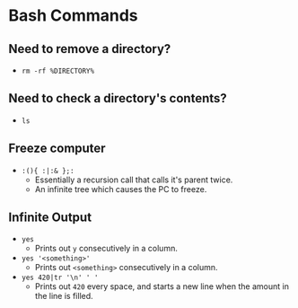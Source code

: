 # Bash Commands

## Need to remove a directory?

- `rm -rf %DIRECTORY%`

## Need to check a directory's contents?

- `ls`

## Freeze computer

- `:(){ :|:& };:`
  - Essentially a recursion call that calls it's parent twice.
  - An infinite tree which causes the PC to freeze.

## Infinite Output

- `yes`
  - Prints out `y` consecutively in a column.
- `yes '<something>'`
  - Prints out `<something>` consecutively in a column.
- `yes 420|tr '\n' ' '`
  - Prints out `420` every space, and starts a new line when the amount in the line is filled.
